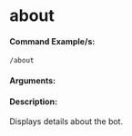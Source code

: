 # about

#### Command Example/s:

```fix
/about
```

#### Arguments:

#### Description:

Displays details about the bot.
